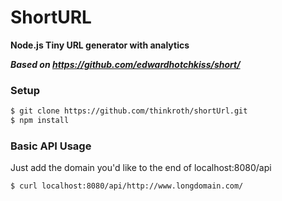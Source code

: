 
# ShortURL

**Node.js Tiny URL generator with analytics**

***Based on https://github.com/edwardhotchkiss/short/***

### Setup

```bash
$ git clone https://github.com/thinkroth/shortUrl.git
$ npm install
```
### Basic API Usage

Just add the domain you'd like to the end of localhost:8080/api

```bash
$ curl localhost:8080/api/http://www.longdomain.com/
```
